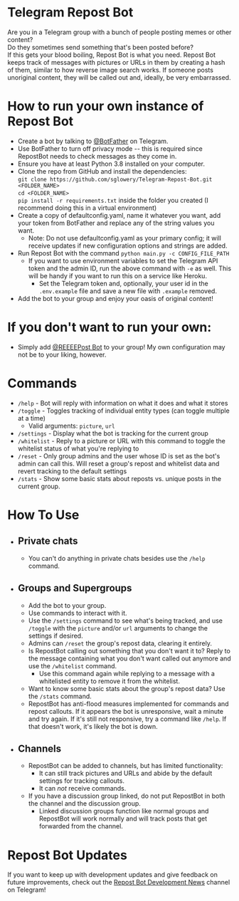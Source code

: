 # Telegram Repost Bot

Are you in a Telegram group with a bunch of people posting memes or other content?\
Do they sometimes send something that's been posted before?\
If this gets your blood boiling, Repost Bot is what you need. Repost Bot keeps track of messages with pictures or URLs in them by creating a hash of them, similar to how reverse image search works.
If someone posts unoriginal content, they will be called out and, ideally, be very embarrassed.

# How to run your own instance of Repost Bot

- Create a bot by talking to [@BotFather](https://telegram.me/botfather) on Telegram.
- Use BotFather to turn off privacy mode -- this is required since RepostBot needs to check messages as they come in.
- Ensure you have at least Python 3.8 installed on your computer.
- Clone the repo from GitHub and install the dependencies:\
  `git clone https://github.com/sglowery/Telegram-Repost-Bot.git <FOLDER_NAME>`\
  `cd <FOLDER_NAME>`\
  `pip install -r requirements.txt` inside the folder you created (I recommend doing this in a virtual environment)
- Create a copy of defaultconfig.yaml, name it whatever you want, add your token from BotFather and replace any of the string values you want.
  - Note: Do not use defaultconfig.yaml as your primary config; it will receive updates if new configuration options and strings are added.
- Run Repost Bot with the command `python main.py -c CONFIG_FILE_PATH`
  - If you want to use environment variables to set the Telegram API token and the admin ID, run the above command with `-e` as well. This will be handy if you want to run this on a service like Heroku.
    - Set the Telegram token and, optionally, your user id in the `.env.example` file and save a new file with `.example` removed.
- Add the bot to your group and enjoy your oasis of original content!

# If you don't want to run your own:

- Simply add [@REEEEPost Bot](https://telegram.me/reeeepost_bot) to your group! My own configuration may not be to your liking, however.

# Commands

- `/help` - Bot will reply with information on what it does and what it stores
- `/toggle` - Toggles tracking of individual entity types (can toggle multiple at a time)
  - Valid arguments: `picture`, `url`
- `/settings` - Display what the bot is tracking for the current group
- `/whitelist` - Reply to a picture or URL with this command to toggle the whitelist status of what you're replying to
- `/reset` - Only group admins and the user whose ID is set as the bot's admin can call this. Will reset a group's repost and whitelist data and revert tracking to the default settings
- `/stats` - Show some basic stats about reposts vs. unique posts in the current group.

# How To Use

- ## Private chats
  - You can't do anything in private chats besides use the `/help` command.

- ## Groups and Supergroups

  - Add the bot to your group.
  - Use commands to interact with it.
  - Use the `/settings` command to see what's being tracked, and use `/toggle` with the `picture` and/or `url` arguments to change the settings if desired.
  - Admins can `/reset` the group's repost data, clearing it entirely.
  - Is RepostBot calling out something that you don't want it to? Reply to the message containing what you don't want called out anymore and use the `/whitelist` command.
    - Use this command again while replying to a message with a whitelisted entity to remove it from the whitelist.
  - Want to know some basic stats about the group's repost data? Use the `/stats` command.
  - RepostBot has anti-flood measures implemented for commands and repost callouts. If it appears the bot is unresponsive, wait a minute and try again. If it's still not responsive, try a command like `/help`. If that doesn't work, it's likely the bot is down.
  
- ## Channels

  - RepostBot can be added to channels, but has limited functionality:
    - It can still track pictures and URLs and abide by the default settings for tracking callouts.
    - It can _not_ receive commands.
  - If you have a discussion group linked, do not put RepostBot in both the channel and the discussion group.
    - Linked discussion groups function like normal groups and RepostBot will work normally and will track posts that get forwarded from the channel.

# Repost Bot Updates

If you want to keep up with development updates and give feedback on future improvements, check out the [Repost Bot Development News](https://t.me/repost_bot_news) channel on Telegram!